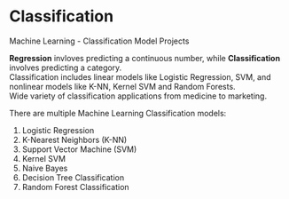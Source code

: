 # Classification
Machine Learning - Classification Model Projects

**Regression** invloves predicting a continuous number, while **Classification** involves predicting a category. <br>
Classification includes linear models like Logistic Regression, SVM, and nonlinear models like K-NN, Kernel SVM and Random Forests. <br>
Wide variety of classification applications from medicine to marketing. <br>

There are multiple Machine Learning Classification models:
1. Logistic Regression
2. K-Nearest Neighbors (K-NN)
3. Support Vector Machine (SVM)
4. Kernel SVM
5. Naive Bayes
6. Decision Tree Classification
7. Random Forest Classification


